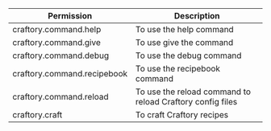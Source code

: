 
| Permission                  | Description                                               |
|-----------------------------|-----------------------------------------------------------|
| craftory.command.help       | To use the help command                                   |
| craftory.command.give       | To use give the command                                   |
| craftory.command.debug      | To use the debug command                                  |
| craftory.command.recipebook | To use the recipebook command                             |
| craftory.command.reload     | To use the reload command to reload Craftory config files |
| craftory.craft              | To craft Craftory recipes                                 |